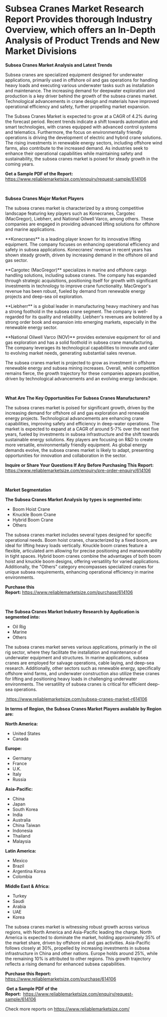<p><h1>Subsea Cranes Market Research Report Provides thorough Industry Overview, which offers an In-Depth Analysis of Product Trends and New Market Divisions</h1></p><p><strong>Subsea Cranes Market Analysis and Latest Trends</strong></p>
<p><p>Subsea cranes are specialized equipment designed for underwater applications, primarily used in offshore oil and gas operations for handling heavy loads and executing various underwater tasks such as installation and maintenance. The increasing demand for deepwater exploration and production is a key driver behind the growth of the subsea cranes market. Technological advancements in crane design and materials have improved operational efficiency and safety, further propelling market expansion. </p><p>The Subsea Cranes Market is expected to grow at a CAGR of 4.2% during the forecast period. Recent trends indicate a shift towards automation and smart technologies, with cranes equipped with advanced control systems and telematics. Furthermore, the focus on environmentally friendly operations is driving the development of electric and hybrid crane solutions. The rising investments in renewable energy sectors, including offshore wind farms, also contribute to the increased demand. As industries seek to enhance their operational capabilities while maintaining safety and sustainability, the subsea cranes market is poised for steady growth in the coming years.</p></p>
<p><strong>Get a Sample PDF of the Report:&nbsp;</strong> <a href="https://www.reliablemarketsize.com/enquiry/request-sample/614106?utm_campaign=2995&utm_medium=2&utm_source=Github&utm_content=ia&utm_term=24032025&utm_id=subsea-cranes">https://www.reliablemarketsize.com/enquiry/request-sample/614106</a></p>
<p>&nbsp;</p>
<p><strong>Subsea Cranes Major Market Players</strong></p>
<p><p>The subsea cranes market is characterized by a strong competitive landscape featuring key players such as Konecranes, Cargotec (MacGregor), Liebherr, and National Oilwell Varco, among others. These companies are engaged in providing advanced lifting solutions for offshore and marine applications.</p><p>**Konecranes** is a leading player known for its innovative lifting equipment. The company focuses on enhancing operational efficiency and safety in subsea applications. Konecranes’ revenue in recent years has shown steady growth, driven by increasing demand in the offshore oil and gas sector.</p><p>**Cargotec (MacGregor)** specializes in marine and offshore cargo handling solutions, including subsea cranes. The company has expanded through strategic acquisitions, positioning itself for growth with significant investments in technology to improve crane functionality. MacGregor's revenue has been robust, fueled by demand from renewable energy projects and deep-sea oil exploration.</p><p>**Liebherr** is a global leader in manufacturing heavy machinery and has a strong foothold in the subsea crane segment. The company is well-regarded for its quality and reliability. Liebherr's revenues are bolstered by a strong order book and expansion into emerging markets, especially in the renewable energy sector.</p><p>**National Oilwell Varco (NOV)** provides extensive equipment for oil and gas exploration and has a solid foothold in subsea crane manufacturing. The company leverages its technological capabilities to innovate and cater to evolving market needs, generating substantial sales revenue.</p><p>The subsea cranes market is projected to grow as investment in offshore renewable energy and subsea mining increases. Overall, while competition remains fierce, the growth trajectory for these companies appears positive, driven by technological advancements and an evolving energy landscape.</p></p>
<p>&nbsp;</p>
<p><strong>What Are The Key Opportunities For Subsea Cranes Manufacturers?</strong></p>
<p><p>The subsea cranes market is poised for significant growth, driven by the increasing demand for offshore oil and gas exploration and renewable energy projects. Technological advancements are enhancing crane capabilities, improving safety and efficiency in deep-water operations. The market is expected to expand at a CAGR of around 5-7% over the next five years, fueled by investments in subsea infrastructure and the shift towards sustainable energy solutions. Key players are focusing on R&D to create more versatile, environmentally friendly equipment. As global energy demands evolve, the subsea cranes market is likely to adapt, presenting opportunities for innovation and collaboration in the sector.</p></p>
<p><strong>Inquire or Share Your Questions If Any Before Purchasing This Report:</strong> <a href="https://www.reliablemarketsize.com/enquiry/pre-order-enquiry/614106?utm_campaign=2995&utm_medium=2&utm_source=Github&utm_content=ia&utm_term=24032025&utm_id=subsea-cranes">https://www.reliablemarketsize.com/enquiry/pre-order-enquiry/614106</a></p>
<p>&nbsp;</p>
<p><strong>Market Segmentation</strong></p>
<p><strong>The Subsea Cranes Market Analysis by types is segmented into:</strong></p>
<p><ul><li>Boom Hoist Crane</li><li>Knuckle Boom Crane</li><li>Hybrid Boom Crane</li><li>Others</li></ul></p>
<p><p>The subsea cranes market includes several types designed for specific operational needs. Boom hoist cranes, characterized by a fixed boom, are ideal for lifting heavy loads vertically. Knuckle boom cranes feature a flexible, articulated arm allowing for precise positioning and maneuverability in tight spaces. Hybrid boom cranes combine the advantages of both boom hoist and knuckle boom designs, offering versatility for varied applications. Additionally, the "Others" category encompasses specialized cranes for unique subsea requirements, enhancing operational efficiency in marine environments.</p></p>
<p><strong>Purchase this Report:&nbsp;</strong><a href="https://www.reliablemarketsize.com/purchase/614106?utm_campaign=2995&utm_medium=2&utm_source=Github&utm_content=ia&utm_term=24032025&utm_id=subsea-cranes">https://www.reliablemarketsize.com/purchase/614106</a></p>
<p>&nbsp;</p>
<p><strong>The Subsea Cranes Market Industry Research by Application is segmented into:</strong></p>
<p><ul><li>Oil Rig</li><li>Marine</li><li>Others</li></ul></p>
<p><p>The subsea cranes market serves various applications, primarily in the oil rig sector, where they facilitate the installation and maintenance of underwater equipment and structures. In marine applications, subsea cranes are employed for salvage operations, cable laying, and deep-sea research. Additionally, other sectors such as renewable energy, specifically offshore wind farms, and underwater construction also utilize these cranes for lifting and positioning heavy loads in challenging underwater environments. The versatility of subsea cranes is critical for efficient deep-sea operations.</p></p>
<p><a href="https://www.reliablemarketsize.com/subsea-cranes-market-r614106?utm_campaign=2995&utm_medium=2&utm_source=Github&utm_content=ia&utm_term=24032025&utm_id=subsea-cranes">&nbsp;https://www.reliablemarketsize.com/subsea-cranes-market-r614106</a></p>
<p><strong>In terms of Region, the Subsea Cranes Market Players available by Region are:</strong></p>
<p>
    <p> <strong> North America: </strong>
        <ul>
            <li>United States</li>
            <li>Canada</li>
        </ul>
        </p> 
    <p> <strong> Europe: </strong>
        <ul>
            <li>Germany</li>
            <li>France</li>
            <li>U.K.</li>
            <li>Italy</li>
            <li>Russia</li>
        </ul>
        </p> 
    <p> <strong> Asia-Pacific: </strong>
        <ul>
            <li>China</li>
            <li>Japan</li>
            <li>South Korea</li>
            <li>India</li>
            <li>Australia</li>
            <li>China Taiwan</li>
            <li>Indonesia</li>
            <li>Thailand</li>
            <li>Malaysia</li>
        </ul>
        </p> 
    <p> <strong> Latin America: </strong>
        <ul>
            <li>Mexico</li>
            <li>Brazil</li>
            <li>Argentina Korea</li>
            <li>Colombia</li>
        </ul>
        </p> 
    <p> <strong> Middle East & Africa: </strong>
        <ul>
            <li>Turkey</li>
            <li>Saudi</li>
            <li>Arabia</li>
            <li>UAE</li>
            <li>Korea</li>
        </ul>
    </p>
    </p>
<p><p>The subsea cranes market is witnessing robust growth across various regions, with North America and Asia-Pacific leading the charge. North America is expected to dominate the market, holding approximately 35% of the market share, driven by offshore oil and gas activities. Asia-Pacific follows closely at 30%, propelled by increasing investments in subsea infrastructure in China and other nations. Europe holds around 25%, while the remaining 10% is attributed to other regions. This growth trajectory reflects a rising demand for enhanced subsea capabilities.</p></p>
<p><strong>Purchase this Report: </strong><a href="https://www.reliablemarketsize.com/purchase/614106?utm_campaign=2995&utm_medium=2&utm_source=Github&utm_content=ia&utm_term=24032025&utm_id=subsea-cranes">https://www.reliablemarketsize.com/purchase/614106</a></p>
<p>&nbsp;<strong>Get a Sample PDF of the Report:&nbsp;&nbsp;</strong><a href="https://www.reliablemarketsize.com/enquiry/request-sample/614106?utm_campaign=2995&utm_medium=2&utm_source=Github&utm_content=ia&utm_term=24032025&utm_id=subsea-cranes">https://www.reliablemarketsize.com/enquiry/request-sample/614106</a></p>
<p><strong></strong></p>
<p>Check more reports on <a href="https://www.reliablemarketsize.com/?utm_campaign=2995&utm_medium=2&utm_source=Github&utm_content=ia&utm_term=24032025&utm_id=subsea-cranes">https://www.reliablemarketsize.com/</a></p>